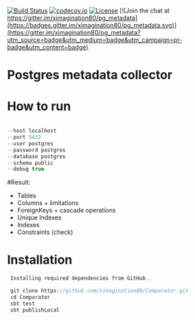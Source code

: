 [![Build Status](https://travis-ci.org/ximagination80/pg_metadata.svg?branch=master)](https://travis-ci.org/ximagination80/pg_metadata)
[![codecov.io](https://codecov.io/github/ximagination80/pg_metadata/coverage.svg?branch=master)](https://codecov.io/github/ximagination80/pg_metadata?branch=master)
[![License](http://img.shields.io/:license-Apache%202-red.svg)](http://www.apache.org/licenses/LICENSE-2.0.txt)
[![Join the chat at https://gitter.im/ximagination80/pg_metadata](https://badges.gitter.im/ximagination80/pg_metadata.svg)](https://gitter.im/ximagination80/pg_metadata?utm_source=badge&utm_medium=badge&utm_campaign=pr-badge&utm_content=badge)

# Postgres metadata collector
# How to run

```scala

--host localhost
--port 5432
--user postgres 
--password postgres
--database postgres
--schema public
--debug true

```

#Result:

* Tables
* Columns + limitations
* ForeignKeys + cascade operations
* Unique Indexes
* Indexes
* Constraints (check)

# Installation

```scala
 Installing required dependencies from GitHub..

 git clone https://github.com/ximagination80/Comparator.git
 cd Comparator
 sbt test
 sbt publishLocal

```


